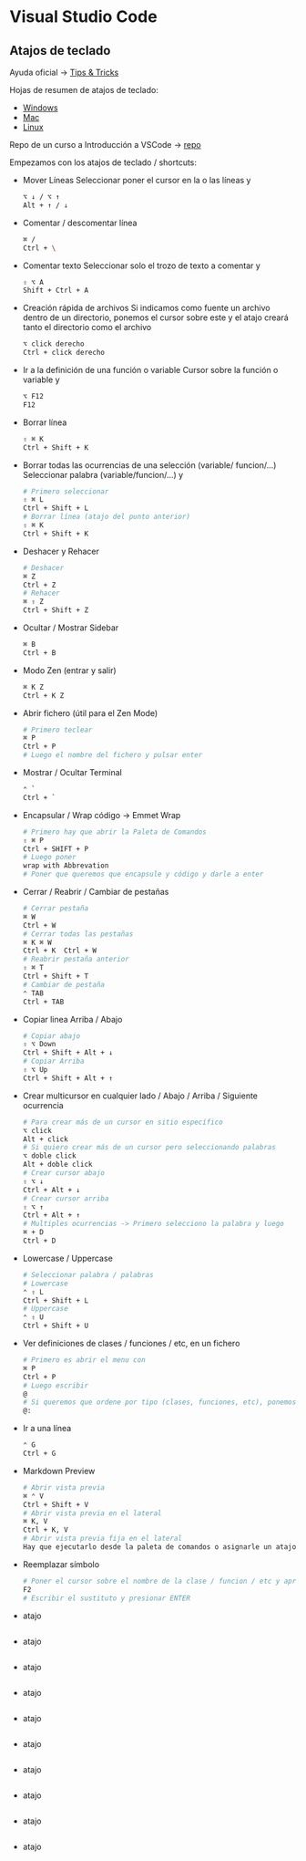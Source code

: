 # Visual Studio Code

## Atajos de teclado

Ayuda oficial -> [Tips & Tricks](https://code.visualstudio.com/docs/getstarted/tips-and-tricks)

Hojas de resumen de atajos de teclado:

* [Windows](https://code.visualstudio.com/shortcuts/keyboard-shortcuts-windows.pdf)
* [Mac](https://code.visualstudio.com/shortcuts/keyboard-shortcuts-macos.pdf)
* [Linux](https://code.visualstudio.com/shortcuts/keyboard-shortcuts-linux.pdf)

Repo de un curso a Introducción a VSCode -> [repo](https://github.com/Klerith/curso-VSCode)

Empezamos con los atajos de teclado / shortcuts:

* Mover Líneas
  Seleccionar poner el cursor en la o las líneas y

  ```bash
  ⌥ ↓ / ⌥ ↑
  Alt + ↑ / ↓
  ```

* Comentar / descomentar línea

  ```bash
  ⌘ /
  Ctrl + \
  ```

* Comentar texto
  Seleccionar solo el trozo de texto a comentar y

  ```bash
  ⇧ ⌥ A
  Shift + Ctrl + A
  ```

* Creación rápida de archivos
  Si indicamos como fuente un archivo dentro de un directorio, ponemos el cursor sobre este y el atajo creará tanto el directorio como el archivo

  ```bash
  ⌥ click derecho
  Ctrl + click derecho
  ```

* Ir a la definición de una función o variable
  Cursor sobre la función o variable y

  ```bash
  ⌥ F12
  F12
  ```

* Borrar línea

  ```bash
  ⇧ ⌘ K
  Ctrl + Shift + K
  ```

* Borrar todas las ocurrencias de una selección (variable/ funcion/...)
  Seleccionar palabra (variable/funcion/...) y

  ```bash
  # Primero seleccionar
  ⇧ ⌘ L
  Ctrl + Shift + L
  # Borrar línea (atajo del punto anterior)
  ⇧ ⌘ K
  Ctrl + Shift + K
  ```

* Deshacer y Rehacer

  ```bash
  # Deshacer
  ⌘ Z
  Ctrl + Z
  # Rehacer
  ⌘ ⇧ Z
  Ctrl + Shift + Z
  ```

* Ocultar / Mostrar Sidebar

  ```bash
  ⌘ B
  Ctrl + B
  ```

* Modo Zen (entrar y salir)

  ```bash
  ⌘ K Z
  Ctrl + K Z
  ```

* Abrir fichero (útil para el Zen Mode)

  ```bash
  # Primero teclear
  ⌘ P
  Ctrl + P
  # Luego el nombre del fichero y pulsar enter
  ```

* Mostrar / Ocultar Terminal

  ```bash
  ⌃ `
  Ctrl + `
  ```

* Encapsular / Wrap código -> Emmet Wrap

  ```bash
  # Primero hay que abrir la Paleta de Comandos
  ⇧ ⌘ P
  Ctrl + SHIFT + P
  # Luego poner
  wrap with Abbrevation
  # Poner que queremos que encapsule y código y darle a enter
  ```

* Cerrar / Reabrir / Cambiar de pestañas

  ```bash
  # Cerrar pestaña
  ⌘ W
  Ctrl + W
  # Cerrar todas las pestañas
  ⌘ K ⌘ W
  Ctrl + K  Ctrl + W
  # Reabrir pestaña anterior
  ⇧ ⌘ T
  Ctrl + Shift + T
  # Cambiar de pestaña
  ⌃ TAB
  Ctrl + TAB

  ```

* Copiar linea Arriba / Abajo

  ```bash
  # Copiar abajo
  ⇧ ⌥ Down
  Ctrl + Shift + Alt + ↓
  # Copiar Arriba
  ⇧ ⌥ Up
  Ctrl + Shift + Alt + ↑
  ```

* Crear multicursor en cualquier lado / Abajo / Arriba / Siguiente ocurrencia

  ```bash
  # Para crear más de un cursor en sitio específico
  ⌥ click
  Alt + click
  # Si quiero crear más de un cursor pero seleccionando palabras
  ⌥ doble click
  Alt + doble click
  # Crear cursor abajo
  ⇧ ⌥ ↓
  Ctrl + Alt + ↓
  # Crear cursor arriba
  ⇧ ⌥ ↑
  Ctrl + Alt + ↑
  # Multiples ocurrencias -> Primero selecciono la palabra y luego
  ⌘ + D
  Ctrl + D
  ```

* Lowercase / Uppercase

  ```bash
  # Seleccionar palabra / palabras
  # Lowercase
  ⌃ ⇧ L
  Ctrl + Shift + L
  # Uppercase
  ⌃ ⇧ U
  Ctrl + Shift + U
  ```

* Ver definiciones de clases / funciones / etc, en un fichero

  ```bash
  # Primero es abrir el menu con
  ⌘ P
  Ctrl + P
  # Luego escribir
  @
  # Si queremos que ordene por tipo (clases, funciones, etc), ponemos
  @:
  ```

* Ir a una línea

  ```bash
  ⌃ G
  Ctrl + G
  ```

* Markdown Preview

  ```bash
  # Abrir vista previa
  ⌘ ⌃ V
  Ctrl + Shift + V
  # Abrir vista previa en el lateral
  ⌘ K, V
  Ctrl + K, V
  # Abrir vista previa fija en el lateral
  Hay que ejecutarlo desde la paleta de comandos o asignarle un atajo
  ```

* Reemplazar símbolo

  ```bash
  # Poner el cursor sobre el nombre de la clase / funcion / etc y apretar
  F2
  # Escribir el sustituto y presionar ENTER
  ```

* atajo

  ```bash

  ```

* atajo

  ```bash

  ```

* atajo

  ```bash

  ```

* atajo

  ```bash

  ```

* atajo

  ```bash

  ```

* atajo

  ```bash

  ```

* atajo

  ```bash

  ```

* atajo

  ```bash

  ```

* atajo

  ```bash

  ```

* atajo

  ```bash

  ```
